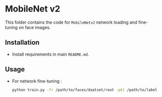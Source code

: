 # MobileNet v2

This folder contains the code for `MobileNetv2` network loading and fine-tuning on face images.

## Installation

-   Install requirements in main `README.md`.

## Usage

-   For network fine-tuning :
    ```bash
    python train.py -fr /path/to/faces/daatset/root -pkl /path/to/labels/pickle/file
    ```
